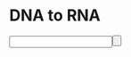 # DNA to RNA
<input type="text" id="dna"><button id="toRNA">
<p id="rna"></p>
<script>document.getElementById("toRNA").addEventListener("click", () => {
    let DNA = document.getElementById("dna").value;
    document.getElementById("rna").value = DNA + "lol";
  });
</script>